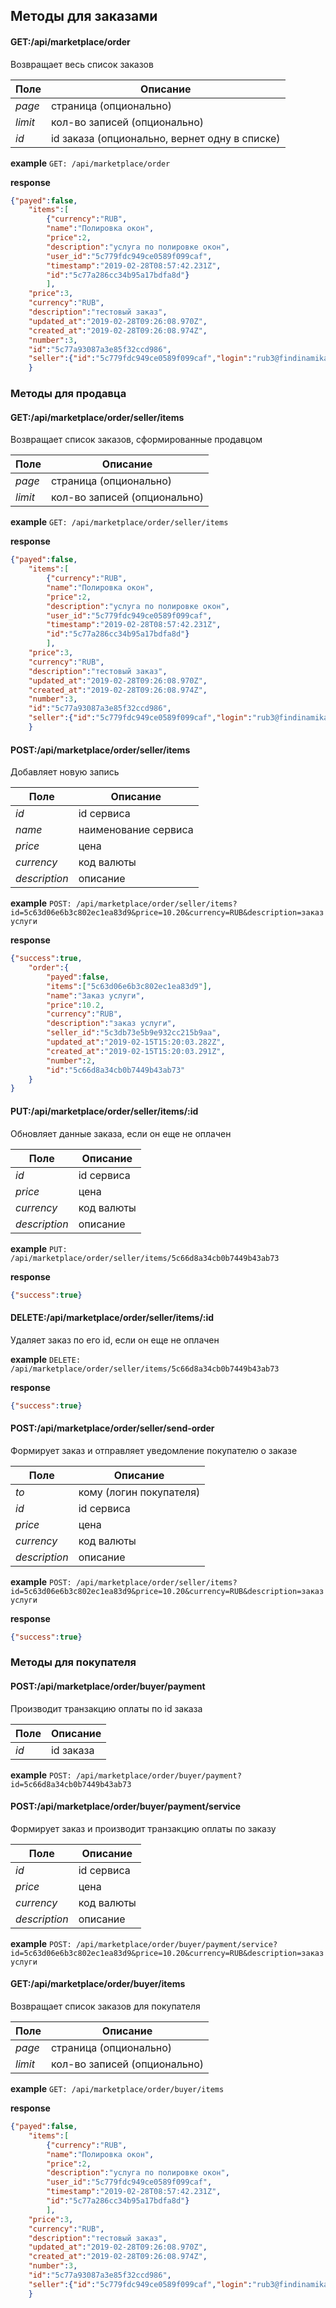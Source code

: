 ## Методы для заказами

#### GET:/api/marketplace/order
Возвращает весь список заказов

Поле | Описание
--- | ---
_page_| страница (опционально)
_limit_| кол-во записей (опционально)
_id_| id заказа (опционально, вернет одну в списке)

**example** `GET: /api/marketplace/order`

**response**
```json
{"payed":false,
    "items":[
        {"currency":"RUB",
        "name":"Полировка окон",
        "price":2,
        "description":"услуга по полировке окон",
        "user_id":"5c779fdc949ce0589f099caf",
        "timestamp":"2019-02-28T08:57:42.231Z",
        "id":"5c77a286cc34b95a17bdfa8d"}
        ],
    "price":3,
    "currency":"RUB",
    "description":"тестовый заказ",
    "updated_at":"2019-02-28T09:26:08.970Z",
    "created_at":"2019-02-28T09:26:08.974Z",
    "number":3,
    "id":"5c77a93087a3e85f32ccd986",
    "seller":{"id":"5c779fdc949ce0589f099caf","login":"rub3@findinamika.com"}
    }
```

### Методы для продавца
#### GET:/api/marketplace/order/seller/items
Возвращает список заказов, сформированные продавцом

Поле | Описание
--- | ---
_page_| страница (опционально)
_limit_| кол-во записей (опционально)

**example** `GET: /api/marketplace/order/seller/items`

**response**
```json
{"payed":false,
    "items":[
        {"currency":"RUB",
        "name":"Полировка окон",
        "price":2,
        "description":"услуга по полировке окон",
        "user_id":"5c779fdc949ce0589f099caf",
        "timestamp":"2019-02-28T08:57:42.231Z",
        "id":"5c77a286cc34b95a17bdfa8d"}
        ],
    "price":3,
    "currency":"RUB",
    "description":"тестовый заказ",
    "updated_at":"2019-02-28T09:26:08.970Z",
    "created_at":"2019-02-28T09:26:08.974Z",
    "number":3,
    "id":"5c77a93087a3e85f32ccd986",
    "seller":{"id":"5c779fdc949ce0589f099caf","login":"rub3@findinamika.com"}
    }
```

#### POST:/api/marketplace/order/seller/items

Добавляет новую запись 

Поле | Описание
--- | ---
_id_| id сервиса
_name_| наименование сервиса
_price_| цена
_currency_| код валюты
_description_| описание

**example** `POST: /api/marketplace/order/seller/items?id=5c63d06e6b3c802ec1ea83d9&price=10.20&currency=RUB&description=заказ услуги`

**response**
```json
{"success":true,
    "order":{
        "payed":false,
        "items":["5c63d06e6b3c802ec1ea83d9"],
        "name":"Заказ услуги",
        "price":10.2,
        "currency":"RUB",
        "description":"заказ услуги",
        "seller_id":"5c3db73e5b9e932cc215b9aa",
        "updated_at":"2019-02-15T15:20:03.282Z",
        "created_at":"2019-02-15T15:20:03.291Z",
        "number":2,
        "id":"5c66d8a34cb0b7449b43ab73"
    }
}
```

#### PUT:/api/marketplace/order/seller/items/:id

Обновляет данные заказа, если он еще не оплачен 

Поле | Описание
--- | ---
_id_| id сервиса
_price_| цена
_currency_| код валюты
_description_| описание

**example** `PUT: /api/marketplace/order/seller/items/5c66d8a34cb0b7449b43ab73`

**response**
```json
{"success":true}
```

#### DELETE:/api/marketplace/order/seller/items/:id

Удаляет заказ по его id, если он еще не оплачен  

**example** `DELETE: /api/marketplace/order/seller/items/5c66d8a34cb0b7449b43ab73`

**response**
```json
{"success":true}
```

#### POST:/api/marketplace/order/seller/send-order

Формирует заказ и отправляет уведомление покупателю о заказе

Поле | Описание
--- | ---
_to_| кому (логин покупателя)
_id_| id сервиса
_price_| цена
_currency_| код валюты
_description_| описание

**example** `POST: /api/marketplace/order/seller/items?id=5c63d06e6b3c802ec1ea83d9&price=10.20&currency=RUB&description=заказ услуги`

**response**
```json
{"success":true}
```

### Методы для покупателя

#### POST:/api/marketplace/order/buyer/payment
Производит транзакцию оплаты по id заказа

Поле | Описание
--- | ---
_id_| id заказа 

**example** `POST: /api/marketplace/order/buyer/payment?id=5c66d8a34cb0b7449b43ab73`

#### POST:/api/marketplace/order/buyer/payment/service
Формирует заказ и производит транзакцию оплаты по заказу

Поле | Описание
--- | ---
_id_| id сервиса
_price_| цена
_currency_| код валюты
_description_| описание

**example** `POST: /api/marketplace/order/buyer/payment/service?id=5c63d06e6b3c802ec1ea83d9&price=10.20&currency=RUB&description=заказ услуги`

#### GET:/api/marketplace/order/buyer/items
Возвращает список заказов для покупателя

Поле | Описание
--- | ---
_page_| страница (опционально)
_limit_| кол-во записей (опционально)

**example** `GET: /api/marketplace/order/buyer/items`

**response**
```json
{"payed":false,
    "items":[
        {"currency":"RUB",
        "name":"Полировка окон",
        "price":2,
        "description":"услуга по полировке окон",
        "user_id":"5c779fdc949ce0589f099caf",
        "timestamp":"2019-02-28T08:57:42.231Z",
        "id":"5c77a286cc34b95a17bdfa8d"}
        ],
    "price":3,
    "currency":"RUB",
    "description":"тестовый заказ",
    "updated_at":"2019-02-28T09:26:08.970Z",
    "created_at":"2019-02-28T09:26:08.974Z",
    "number":3,
    "id":"5c77a93087a3e85f32ccd986",
    "seller":{"id":"5c779fdc949ce0589f099caf","login":"rub3@findinamika.com"}
    }
```